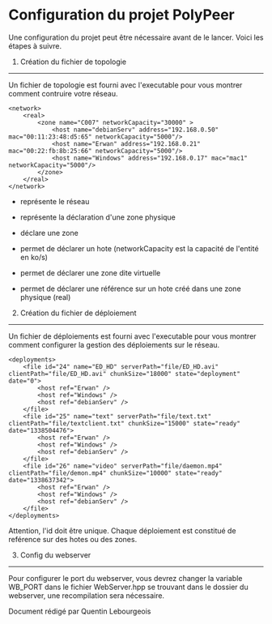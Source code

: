 Configuration du projet PolyPeer
===============================

Une configuration du projet peut être nécessaire avant de le lancer. Voici les étapes à suivre.

1. Création du fichier de topologie
-----------------------------------

Un fichier de topologie est fourni avec l'executable pour vous montrer comment contruire votre réseau.

```
<network>
	<real>
		<zone name="C007" networkCapacity="30000" >
			<host name="debianServ" address="192.168.0.50" mac="00:11:23:48:d5:65" networkCapacity="5000"/>
			<host name="Erwan" address="192.168.0.21" mac="00:22:fb:8b:25:66" networkCapacity="5000"/>
			<host name="Windows" address="192.168.0.17" mac="mac1" networkCapacity="5000"/>
		</zone>
	</real>
</network>
```

* <network> représente le réseau
* <real> représente la déclaration d'une zone physique
* <zone> déclare une zone
* <host> permet de déclarer un hote (networkCapacity est la capacité de l'entité en ko/s)

* <virtual> permet de déclarer une zone dite virtuelle
* <host ref="host1" /> permet de déclarer une référence sur un hote créé dans une zone physique (real)

2. Création du fichier de déploiement
-------------------------------------

Un fichier de déploiements est fourni avec l'executable pour vous montrer comment configurer la gestion
des déploiements sur le réseau.

```
<deployments>
    <file id="24" name="ED_HD" serverPath="file/ED_HD.avi" clientPath="file/ED_HD.avi" chunkSize="18000" state="deployment" date="0">
        <host ref="Erwan" />
        <host ref="Windows" />
        <host ref="debianServ" />
    </file>
    <file id="25" name="text" serverPath="file/text.txt" clientPath="file/textclient.txt" chunkSize="15000" state="ready" date="1338504476">
        <host ref="Erwan" />
        <host ref="Windows" />
        <host ref="debianServ" />
    </file>
    <file id="26" name="video" serverPath="file/daemon.mp4" clientPath="file/demon.mp4" chunkSize="10000" state="ready" date="1338637342">
        <host ref="Erwan" />
        <host ref="Windows" />
        <host ref="debianServ" />
    </file>
</deployments>
```

Attention, l'id doit être unique. Chaque déploiement est constitué de reférence sur des hotes ou des zones.


3. Config du webserver
--------------------------

Pour configurer le port du webserver, vous devrez changer la variable WB_PORT dans le fichier WebServer.hpp se trouvant dans le dossier du
webserver, une recompilation sera nécessaire.

Document rédigé par Quentin Lebourgeois
